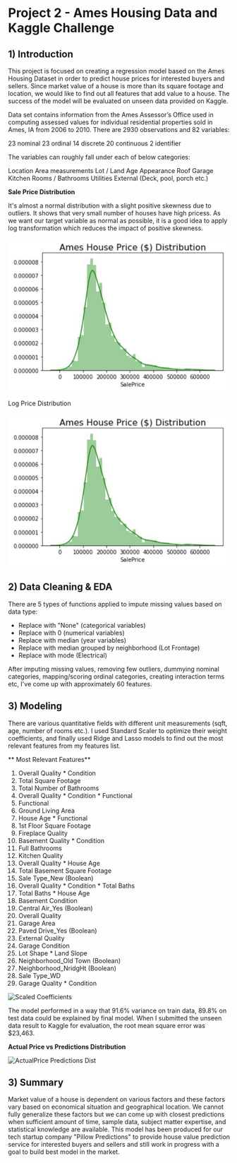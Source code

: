# Project 2 - Ames Housing Data and Kaggle Challenge

## 1) Introduction

This project is focused on creating a regression model based on the Ames Housing Dataset in order to predict house prices for interested buyers and sellers. Since market value of a house is more than its square footage and location, we would like to find out all features that add value to a house. The success of the model will be evaluated on unseen data provided on Kaggle.

Data set contains information from the Ames Assessor’s Office used in computing assessed values for individual residential properties sold in Ames, IA from 2006 to 2010. There are 2930 observations and 82 variables:

23 nominal
23 ordinal
14 discrete
20 continuous
2 identifier

The variables can roughly fall under each of below categories:

Location
Area measurements
Lot / Land
Age
Appearance
Roof
Garage
Kitchen
Rooms / Bathrooms
Utilities
External (Deck, pool, porch etc.)


**Sale Price Distribution**

It's almost a normal distribution with a slight positive skewness due to outliers. It shows that very small number of houses have high pricess. As we want our target variable as normal as possible, it is a good idea to apply log transformation which reduces the impact of positive skewness.

![Price Dist](./images/price_dist.jpg)

Log Price Distribution

![Price Dist](./images/price_dist.jpg)

## 2) Data Cleaning & EDA

There are 5 types of functions applied to impute missing values based on data type:

- Replace with "None" (categorical variables)
- Replace with 0 (numerical variables)
- Replace with median (year variables)
- Replace with median grouped by neighborhood (Lot Frontage)
- Replace with mode (Electrical)

After imputing missing values, removing few outliers, dummying nominal categories, mapping/scoring ordinal categories, creating interaction terms etc, I've come up with approximately 60 features.

## 3) Modeling

There are various quantitative fields with different unit measurements (sqft, age, number of rooms etc.). I used Standard Scaler to optimize their weight coefficients, and finally used Ridge and Lasso models to find out the most relevant features from my features list.

** Most Relevant Features**

1) Overall Quality * Condition
2) Total Square Footage
3) Total Number of Bathrooms
4) Overall Quality * Condition * Functional
5) Functional
5) Ground Living Area
6) House Age * Functional
7) 1st Floor Square Footage
8) Fireplace Quality
9) Basement Quality * Condition
10) Full Bathrooms
11) Kitchen Quality
12) Overall Quality * House Age
13) Total Basement Square Footage
14) Sale Type_New (Boolean)
15) Overall Quality * Condition * Total Baths
16) Total Baths * House Age
17) Basement Condition
18) Central Air_Yes (Boolean)
19) Overall Quality
20) Garage Area
21) Paved Drive_Yes (Boolean)
22) External Quality
23) Garage Condition
24) Lot Shape * Land Slope
25) Neighborhood_Old Town (Boolean)
26) Neighborhood_NridgHt (Boolean)
27) Sale Type_WD
28) Garage Quality * Condition

![Scaled Coefficients](/images/coefs-scaled.jpg)

The model performed in a way that 91.6% variance on train data, 89.8% on test data could be explained by final model. When I submitted the unseen data result to Kaggle for evaluation, the root mean square error was $23,463.

**Actual Price vs Predictions Distribution**

![ActualPrice Predictions Dist](/images/model.jpg)

## 3) Summary

Market value of a house is dependent on various factors and these factors vary based on economical situation and geographical location. We cannot fully generalize these factors but we can come up with closest predictions when sufficient amount of time, sample data, subject matter expertise, and statistical knowledge are available.
This model has been produced for our tech startup company "Pillow Predictions" to provide house value prediction service for interested buyers and sellers and still work in progress with a goal to build best model in the market.






